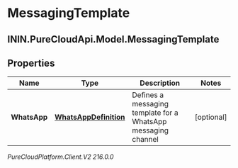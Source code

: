# MessagingTemplate

## ININ.PureCloudApi.Model.MessagingTemplate

## Properties

|Name | Type | Description | Notes|
|------------ | ------------- | ------------- | -------------|
| **WhatsApp** | [**WhatsAppDefinition**](WhatsAppDefinition) | Defines a messaging template for a WhatsApp messaging channel | [optional] |



_PureCloudPlatform.Client.V2 216.0.0_

